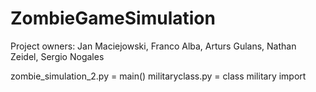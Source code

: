 # ZombieGameSimulation

Project owners: Jan Maciejowski, Franco Alba, Arturs Gulans, Nathan Zeidel, Sergio Nogales

zombie_simulation_2.py = main()
militaryclass.py = class military import